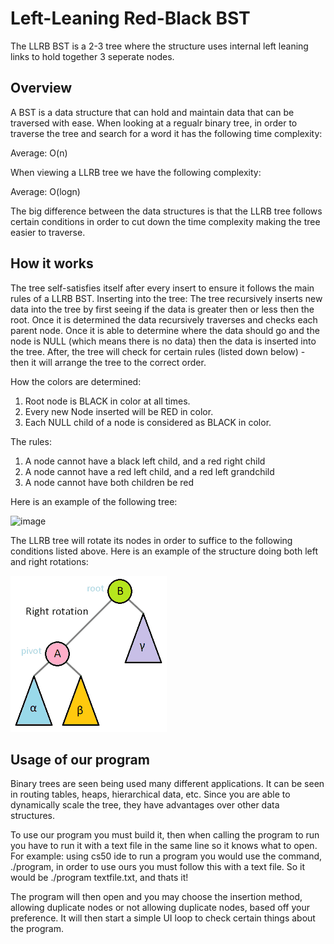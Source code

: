# Left-Leaning Red-Black BST

The LLRB BST is a 2-3 tree where the structure uses internal left leaning links to hold together 3 seperate nodes. 

## Overview

A BST is a data structure that can hold and maintain data that can be traversed with ease. When looking at a regualr binary tree, in order to traverse the tree and search for a word it has the following time complexity:

Average: O(n)

When viewing a LLRB tree we have the following complexity:

Average: O(logn)

The big difference between the data structures is that the LLRB tree follows certain conditions in order to cut down the time complexity making the tree easier to traverse. 


## How it works

The tree self-satisfies itself after every insert to ensure it follows the main rules of a LLRB BST.
Inserting into the tree:
The tree recursively inserts new data into the tree by first seeing if the data is greater then or less then the root. Once it is determined the data recursively traverses and checks each parent node. Once it is able to determine where the data should go and the node is NULL (which means there is no data) then the data is inserted into the tree. After, the tree will check for certain rules (listed down below) - then it will arrange the tree to the correct order. 

How the colors are determined:
1. Root node is BLACK in color at all times. 
2. Every new Node inserted will be RED in color. 
3. Each NULL child of a node is considered as BLACK in color. 

The rules:
1. A node cannot have a black left child, and a red right child
2. A node cannot have a red left child, and a red left grandchild
3. A node cannot have both children be red

Here is an example of the following tree:

![image](https://user-images.githubusercontent.com/71108520/144953004-923b82c9-4414-466e-9ab7-91b3b5297f5c.png)

The LLRB tree will rotate its nodes in order to suffice to the following conditions listed above. Here is an example of the structure doing both left and right rotations:

![image](Tree_rotation_animation_250x250.gif)



## Usage of our program

Binary trees are seen being used many different applications. It can be seen in routing tables, heaps, hierarchical data, etc. Since you are able to dynamically scale the tree, they have advantages over other data structures. 

To use our program you must build it, then when calling the program to run you have to run it with a text file in the same line so it knows what to open.
For example: 
using cs50 ide to run a program you would use the command, ./program, in order to use ours you must follow this with a text file.
So it would be ./program textfile.txt, and thats it!

The program will then open and you may choose the insertion method, allowing duplicate nodes or not allowing duplicate nodes, based off your preference.
It will then start a simple UI loop to check certain things about the program.
